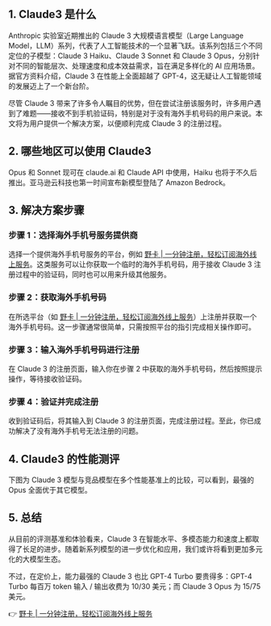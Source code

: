 ## 1. Claude3 是什么

Anthropic 实验室近期推出的 Claude 3 大规模语言模型（Large Language Model，LLM）系列，代表了人工智能技术的一个显著飞跃。该系列包括三个不同定位的子模型：Claude 3 Haiku、Claude 3 Sonnet 和 Claude 3 Opus，分别针对不同的智能层次、处理速度和成本效益需求，旨在满足多样化的 AI 应用场景。据官方资料介绍，Claude 3 在性能上全面超越了 GPT-4，这无疑让人工智能领域的发展迈上了一个新台阶。

尽管 Claude 3 带来了许多令人瞩目的优势，但在尝试注册该服务时，许多用户遇到了难题——接收不到手机验证码，特别是对于没有海外手机号码的用户来说。本文将为用户提供一个解决方案，以便顺利完成 Claude 3 的注册过程。

## 2. 哪些地区可以使用 Claude3

Opus 和 Sonnet 现可在 claude.ai 和 Claude API 中使用，Haiku 也将于不久后推出。亚马逊云科技也第一时间宣布新模型登陆了 Amazon Bedrock。

## 3. 解决方案步骤

### 步骤 1：选择海外手机号服务提供商

选择一个提供海外手机号服务的平台，例如 [野卡 | 一分钟注册，轻松订阅海外线上服务](https://bit.ly/bewildcard)。这类服务可以让你获取一个临时的海外手机号码，用于接收 Claude 3 注册过程中的验证码，同时也可以用来升级其他服务。

### 步骤 2：获取海外手机号码

在所选平台（如 [野卡 | 一分钟注册，轻松订阅海外线上服务](https://bit.ly/bewildcard)）上注册并获取一个海外手机号码。这一步骤通常很简单，只需按照平台的指引完成相关操作即可。

### 步骤 3：输入海外手机号码进行注册

在 Claude 3 的注册页面，输入你在步骤 2 中获取的海外手机号码，然后按照提示操作，等待接收验证码。

### 步骤 4：验证并完成注册

收到验证码后，将其输入到 Claude 3 的注册页面，完成注册过程。至此，你已成功解决了没有海外手机号无法注册的问题。

## 4. Claude3 的性能测评

下图为 Claude 3 模型与竞品模型在多个性能基准上的比较，可以看到，最强的 Opus 全面优于其它模型。

## 5. 总结

从目前的评测基准和体验看来，Claude 3 在智能水平、多模态能力和速度上都取得了长足的进步。随着新系列模型的进一步优化和应用，我们或许将看到更加多元化的大模型生态。

不过，在定价上，能力最强的 Claude 3 也比 GPT-4 Turbo 要贵得多：GPT-4 Turbo 每百万 token 输入 / 输出收费为 10/30 美元；而 Claude 3 Opus 为 15/75 美元。

👉 [野卡 | 一分钟注册，轻松订阅海外线上服务](https://bit.ly/bewildcard)